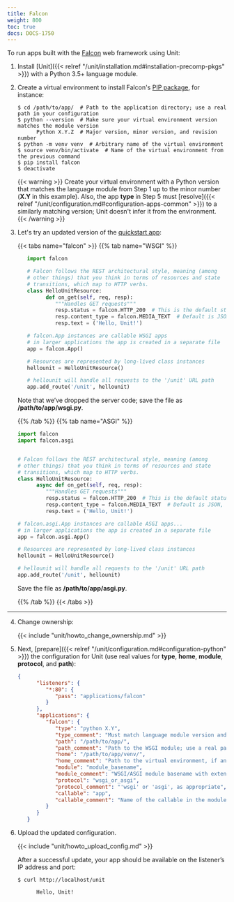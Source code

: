 ```yaml
---
title: Falcon
weight: 800
toc: true
docs: DOCS-1750
---
```


To run apps built with the [Falcon](https://falcon.readthedocs.io/en/stable/)
web framework using Unit:

1. Install [Unit]({{< relref "/unit/installation.md#installation-precomp-pkgs" >}}) with a Python 3.5+ language module.

2. Create a virtual environment to install Falcon's
   [PIP package](https://falcon.readthedocs.io/en/stable/user/install.html), for
   instance:

   ```console
   $ cd /path/to/app/  # Path to the application directory; use a real path in your configuration
   $ python --version  # Make sure your virtual environment version matches the module version
         Python X.Y.Z  # Major version, minor version, and revision number
   $ python -m venv venv  # Arbitrary name of the virtual environment
   $ source venv/bin/activate  # Name of the virtual environment from the previous command
   $ pip install falcon
   $ deactivate
   ```


   {{< warning >}}
   Create your virtual environment with a Python version that matches the
   language module from Step 1 up to the minor number (**X.Y** in
   this example). Also, the app **type** in Step 5 must
   [resolve]({{< relref "/unit/configuration.md#configuration-apps-common" >}})
   to a similarly matching version; Unit doesn't infer it from the environment.
   {{< /warning >}}

3. Let's try an updated version of the [quickstart app](https://falcon.readthedocs.io/en/stable/user/quickstart.html):

   {{< tabs name="falcon" >}}
   {{% tab name="WSGI" %}}

   ```python
      import falcon

      # Falcon follows the REST architectural style, meaning (among
      # other things) that you think in terms of resources and state
      # transitions, which map to HTTP verbs.
      class HelloUnitResource:
            def on_get(self, req, resp):
               """Handles GET requests"""
               resp.status = falcon.HTTP_200  # This is the default status
               resp.content_type = falcon.MEDIA_TEXT  # Default is JSON, so override
               resp.text = ('Hello, Unit!')

      # falcon.App instances are callable WSGI apps
      # in larger applications the app is created in a separate file
      app = falcon.App()

      # Resources are represented by long-lived class instances
      hellounit = HelloUnitResource()

      # hellounit will handle all requests to the '/unit' URL path
      app.add_route('/unit', hellounit)
   ```

   Note that we’ve dropped the server code; save the file as
      **/path/to/app/wsgi.py**.


   {{% /tab %}}
   {{% tab name="ASGI" %}}

   ```python
   import falcon
   import falcon.asgi


   # Falcon follows the REST architectural style, meaning (among
   # other things) that you think in terms of resources and state
   # transitions, which map to HTTP verbs.
   class HelloUnitResource:
         async def on_get(self, req, resp):
            """Handles GET requests"""
            resp.status = falcon.HTTP_200  # This is the default status
            resp.content_type = falcon.MEDIA_TEXT  # Default is JSON, so override
            resp.text = ('Hello, Unit!')

   # falcon.asgi.App instances are callable ASGI apps...
   # in larger applications the app is created in a separate file
   app = falcon.asgi.App()

   # Resources are represented by long-lived class instances
   hellounit = HelloUnitResource()

   # hellounit will handle all requests to the '/unit' URL path
   app.add_route('/unit', hellounit)
   ```

   Save the file as **/path/to/app/asgi.py**.

   {{% /tab %}}
   {{< /tabs >}}

---

4. Change ownership:

   {{< include "unit/howto_change_ownership.md" >}}


5. Next, [prepare]({{< relref "/unit/configuration.md#configuration-python" >}})
   the configuration for Unit (use real values for **type**, **home**, **module**,
   **protocol**, and **path**):

   ```json
   {
         "listeners": {
            "*:80": {
               "pass": "applications/falcon"
            }
         },
         "applications": {
            "falcon": {
               "type": "python X.Y",
               "type_comment": "Must match language module version and virtual environment version",
               "path": "/path/to/app/",
               "path_comment": "Path to the WSGI module; use a real path in your configuration",
               "home": "/path/to/app/venv/",
               "home_comment": "Path to the virtual environment, if any; use a real path in your configuration",
               "module": "module_basename",
               "module_comment": "WSGI/ASGI module basename with extension omitted, such as 'wsgi' or 'asgi' from Step 3",
               "protocol": "wsgi_or_asgi",
               "protocol_comment": "'wsgi' or 'asgi', as appropriate",
               "callable": "app",
               "callable_comment": "Name of the callable in the module to run"
            }
         }
      }
   ```

6. Upload the updated configuration.

   {{< include "unit/howto_upload_config.md" >}}

   After a successful update, your app should be available on the listener’s IP
   address and port:

   ```console
   $ curl http://localhost/unit

         Hello, Unit!
   ```
